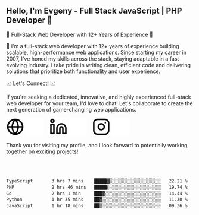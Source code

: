 ## Hello, I'm Evgeny - Full Stack JavaScript | PHP Developer 👋

🚀 Full-Stack Web Developer with 12+ Years of Experience 🚀

👋 I'm a full-stack web developer with 12+ years of experience building scalable, high-performance web applications. Since starting my career in 2007, I've honed my skills across the stack, staying adaptable in a fast-evolving industry. I take pride in writing clean, efficient code and delivering solutions that prioritize both functionality and user experience.

📈 Let's Connect! 📈

If you're seeking a dedicated, innovative, and highly experienced full-stack web developer for your team, I'd love to chat! Let's collaborate to create the next generation of game-changing web applications.

[![website](./img/globe-light.svg)](https://tradiry.com#gh-light-mode-only)
[![website](./img/globe-dark.svg)](https://tradiry.com#gh-dark-mode-only)
&nbsp;&nbsp;
[![website](./img/linkedin-light.svg)](https://www.linkedin.com/in/etulikov#gh-light-mode-only)
[![website](./img/linkedin-dark.svg)](https://www.linkedin.com/in/etulikov#gh-dark-mode-only)
&nbsp;&nbsp;
[![website](./img/instagram-light.svg)](https://www.instagram.com/evgenytulikov/#gh-light-mode-only)
[![website](./img/instagram-dark.svg)](https://www.instagram.com/evgenytulikov/#gh-dark-mode-only)

Thank you for visiting my profile, and I look forward to potentially working together on exciting projects!

<br />
<br />

<!--START_SECTION:waka-->

```txt
TypeScript       3 hrs 7 mins    █████▓░░░░░░░░░░░░░░░░░░░   22.21 %
PHP              2 hrs 46 mins   █████░░░░░░░░░░░░░░░░░░░░   19.74 %
Go               2 hrs 1 min     ███▓░░░░░░░░░░░░░░░░░░░░░   14.44 %
Python           1 hr 35 mins    ██▓░░░░░░░░░░░░░░░░░░░░░░   11.30 %
JavaScript       1 hr 18 mins    ██▒░░░░░░░░░░░░░░░░░░░░░░   09.36 %
```

<!--END_SECTION:waka-->
